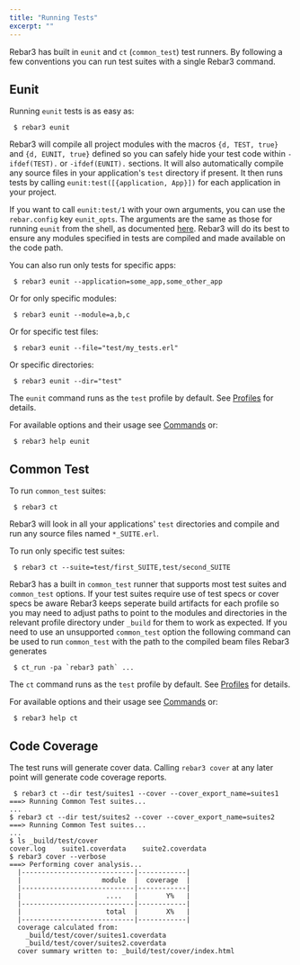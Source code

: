 ```yaml
---
title: "Running Tests"
excerpt: ""
---
```


Rebar3 has built in `eunit` and `ct` (`common_test`) test runners. By following a few conventions you can run test suites with a single Rebar3 command.

## Eunit

Running `eunit` tests is as easy as:

	 $ rebar3 eunit 
Rebar3 will compile all project modules with the macros `{d, TEST, true}` and `{d, EUNIT, true}` defined so you can safely hide your test code within `-ifdef(TEST).` or `-ifdef(EUNIT).` sections. It will also automatically compile any source files in your application's `test` directory if present. It then runs tests by calling `eunit:test([{application, App}])` for each application in your project.



If you want to call `eunit:test/1` with your own arguments, you can use the `rebar.config` key `eunit_opts`. The arguments are the same as those for running `eunit` from the shell, as documented [here](http://www.erlang.org/doc/man/eunit.html). Rebar3 will do its best to ensure any modules specified in tests are compiled and made available on the code path.



You can also run only tests for specific apps:

	 $ rebar3 eunit --application=some_app,some_other_app 
Or for only specific modules:

	 $ rebar3 eunit --module=a,b,c 
Or for specific test files:

	 $ rebar3 eunit --file="test/my_tests.erl" 
Or specific directories:

	 $ rebar3 eunit --dir="test" 
The `eunit` command runs as the `test` profile by default. See [Profiles](doc:profiles) for details.



For available options and their usage see [Commands](doc:commands) or:

	 $ rebar3 help eunit 


## Common Test

To run `common_test` suites:

	 $ rebar3 ct 
Rebar3 will look in all your applications' `test` directories and compile and run any source files named `*_SUITE.erl`.



To run only specific test suites:

	 $ rebar3 ct --suite=test/first_SUITE,test/second_SUITE 
Rebar3 has a built in `common_test` runner that supports most test suites and `common_test` options. If your test suites require use of test specs or cover specs be aware Rebar3 keeps seperate build artifacts for each profile so you may need to adjust paths to point to the modules and directories in the relevant profile directory under `_build` for them to work as expected. If you need to use an unsupported `common_test` option the following command can be used to run `common_test` with the path to the compiled beam files Rebar3 generates

	 $ ct_run -pa `rebar3 path` ... 
The `ct` command runs as the `test` profile by default. See [Profiles](doc:profiles) for details.



For available options and their usage see [Commands](doc:commands) or:

	 $ rebar3 help ct 


## Code Coverage



The test runs will generate cover data. Calling `rebar3 cover` at any later point will generate code coverage reports.





	 $ rebar3 ct --dir test/suites1 --cover --cover_export_name=suites1
	===> Running Common Test suites...
	...
	$ rebar3 ct --dir test/suites2 --cover --cover_export_name=suites2
	===> Running Common Test suites...
	...
	$ ls _build/test/cover
	cover.log    suite1.coverdata    suite2.coverdata
	$ rebar3 cover --verbose
	===> Performing cover analysis...
	  |----------------------------|------------|
	  |                    module  |  coverage  |
	  |----------------------------|------------|
	  |                     ....   |       Y%   |
	  |----------------------------|------------|
	  |                     total  |       X%   |
	  |----------------------------|------------|
	  coverage calculated from:
	    _build/test/cover/suites1.coverdata
	    _build/test/cover/suites2.coverdata
	  cover summary written to: _build/test/cover/index.html
	 
